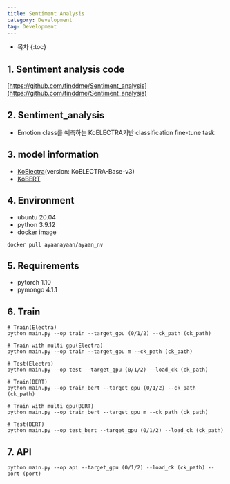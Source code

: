 ```yaml
---
title: Sentiment Analysis
category: Development
tag: Development
---
```








* 목차
{:toc}









## 1\. Sentiment analysis code

[https://github.com/finddme/Sentiment_analysis](https://github.com/finddme/Sentiment_analysis)

## 2\. Sentiment_analysis
- Emotion class를 예측하는 KoELECTRA기반 classification fine-tune task

## 3\. model information

- [KoElectra](https://github.com/monologg/KoELECTRA/tree/024fbdd600e653b6e4bdfc64ceec84181b5ce6c4)(version: KoELECTRA-Base-v3)
- [KoBERT](https://github.com/monologg/KoBERT-Transformers)

## 4\. Environment
- ubuntu 20.04
- python 3.9.12
- docker image
```
docker pull ayaanayaan/ayaan_nv
```

## 5\. Requirements
- pytorch 1.10
- pymongo 4.1.1


## 6\. Train 
```
# Train(Electra)
python main.py --op train --target_gpu (0/1/2) --ck_path (ck_path)

# Train with multi gpu(Electra)
python main.py --op train --target_gpu m --ck_path (ck_path)

# Test(Electra)
python main.py --op test --target_gpu (0/1/2) --load_ck (ck_path)

```

```
# Train(BERT)
python main.py --op train_bert --target_gpu (0/1/2) --ck_path (ck_path)

# Train with multi gpu(BERT)
python main.py --op train_bert --target_gpu m --ck_path (ck_path)

# Test(BERT)
python main.py --op test_bert --target_gpu (0/1/2) --load_ck (ck_path)

```

## 7\. API
```
python main.py --op api --target_gpu (0/1/2) --load_ck (ck_path) --port (port)
```
